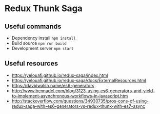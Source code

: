 # Redux Thunk Saga

## Useful commands
* Dependency install `npm install`
* Build source `npm run build`
* Development server `npm start`

## Useful resources
* https://yelouafi.github.io/redux-saga/index.html
* https://yelouafi.github.io/redux-saga/docs/ExternalResources.html
* https://davidwalsh.name/es6-generators
* http://www.bennadel.com/blog/3123-using-es6-generators-and-yield-to-implement-asynchronous-workflows-in-javascript.htm
* http://stackoverflow.com/questions/34930735/pros-cons-of-using-redux-saga-with-es6-generators-vs-redux-thunk-with-es7-async
